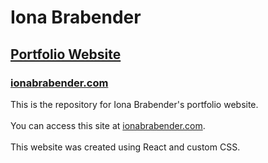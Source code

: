 # Iona Brabender
## [Portfolio Website](https://ionabrabender.com/)
### [ionabrabender.com](https://ionabrabender.com/)

This is the repository for Iona Brabender's portfolio website.<br></br>
You can access this site at [ionabrabender.com](https://ionabrabender.com/).<br></br>
This website was created using React and custom CSS.
